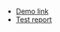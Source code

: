 - [Demo link](https://dmitryisemenov.github.io/layout_hello-world/)
- [Test report](https://dmitryisemenov.github.io/layout_hello-world/report/html_report/)
